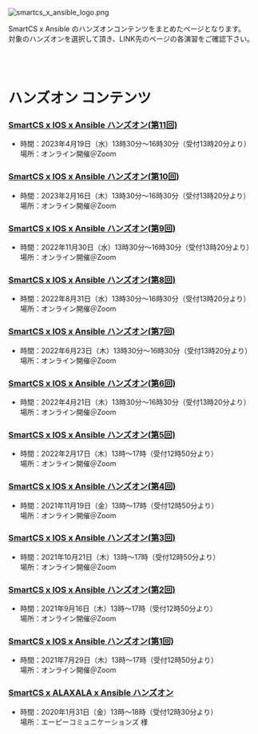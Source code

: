 ![smartcs_x_ansible_logo.png](./smartcs_x_ansible_logo.png)

SmartCS x Ansible のハンズオンコンテンツをまとめたページとなります。  
対象のハンズオンを選択して頂き、LINK先のページの各演習をご確認下さい。  

<br>
<br>

# ハンズオン コンテンツ

### [SmartCS x IOS x Ansible ハンズオン(第11回)](./SmartCSxIOS_short-course/README.md)

- 時間：2023年4月19日（水）13時30分〜16時30分（受付13時20分より）  
場所：オンライン開催＠Zoom

### [SmartCS x IOS x Ansible ハンズオン(第10回)](https://github.com/ssol-smartcs/ansible-handson/blob/2023.02.16/SmartCSxIOS_short-course/README.md)

- 時間：2023年2月16日（木）13時30分〜16時30分（受付13時20分より）  
場所：オンライン開催＠Zoom

### [SmartCS x IOS x Ansible ハンズオン(第9回)](https://github.com/ssol-smartcs/ansible-handson/blob/2022.11.30/SmartCSxIOS_short-course/README.md)

- 時間：2022年11月30日（水）13時30分〜16時30分（受付13時20分より）  
場所：オンライン開催＠Zoom

### [SmartCS x IOS x Ansible ハンズオン(第8回)](https://github.com/ssol-smartcs/ansible-handson/tree/2022.08.31/SmartCSxIOS_short-course/README.md)

- 時間：2022年8月31日（水）13時30分〜16時30分（受付13時20分より）  
場所：オンライン開催＠Zoom

### [SmartCS x IOS x Ansible ハンズオン(第7回)](https://github.com/ssol-smartcs/ansible-handson/tree/2022.06.23/SmartCSxIOS_short-course/README.md)

- 時間：2022年6月23日（木）13時30分〜16時30分（受付13時20分より）  
場所：オンライン開催＠Zoom

### [SmartCS x IOS x Ansible ハンズオン(第6回)](https://github.com/ssol-smartcs/ansible-handson/blob/2022.04.21/SmartCSxIOS_short-course/README.md)

- 時間：2022年4月21日（木）13時30分〜16時30分（受付13時20分より）  
場所：オンライン開催＠Zoom

### [SmartCS x IOS x Ansible ハンズオン(第5回)](https://github.com/ssol-smartcs/ansible-handson/tree/2022.02.17/SmartCSxIOS/README.md)

- 時間：2022年2月17日（木）13時〜17時（受付12時50分より）  
場所：オンライン開催＠Zoom

### [SmartCS x IOS x Ansible ハンズオン(第4回)](https://github.com/ssol-smartcs/ansible-handson/blob/2021.11.19/SmartCSxIOS/README.md)

- 時間：2021年11月19日（金）13時〜17時（受付12時50分より）  
場所：オンライン開催＠Zoom

### [SmartCS x IOS x Ansible ハンズオン(第3回)](https://github.com/ssol-smartcs/ansible-handson/blob/2021.10.21/SmartCSxIOS/README.md)

- 時間：2021年10月21日（木）13時〜17時（受付12時50分より）  
場所：オンライン開催＠Zoom

### [SmartCS x IOS x Ansible ハンズオン(第2回)](https://github.com/ssol-smartcs/ansible-handson/tree/2021.09.16/SmartCS%C3%97IOS/README.md)

- 時間：2021年9月16日（木）13時〜17時（受付12時50分より）  
場所：オンライン開催＠Zoom

### [SmartCS x IOS x Ansible ハンズオン(第1回)](https://github.com/ssol-smartcs/ansible-handson/blob/2021.07.29/SmartCS%C3%97IOS/README.md)

- 時間：2021年7月29日（木）13時〜17時（受付12時50分より）  
場所：オンライン開催＠Zoom

### [SmartCS x ALAXALA x Ansible ハンズオン](./SmartCSxALAXALA/README.md)

- 時間：2020年1月31日（金）13時〜18時（受付12時30分より）  
場所：エーピーコミュニケーションズ 様
